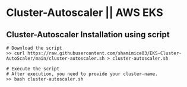 # Cluster-Autoscaler || AWS EKS

## Cluster-Autoscaler Installation using script

```
# Download the script 
>> curl https://raw.githubusercontent.com/shamimice03/EKS-Cluster-AutoScaler/main/cluster-autoscaler.sh > cluster-autoscaler.sh

# Execute the script
# After execution, you need to provide your cluster-name.
>> bash cluster-autoscaler.sh

```





